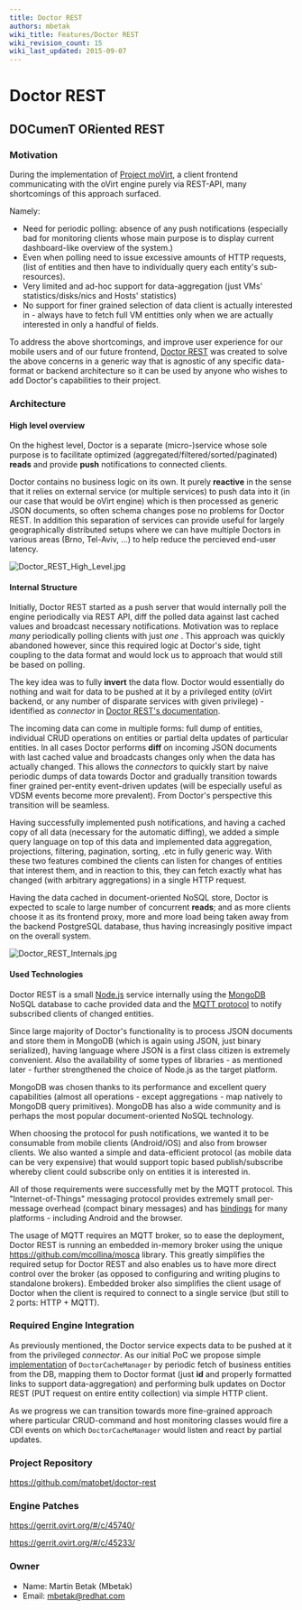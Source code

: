 ```yaml
---
title: Doctor REST
authors: mbetak
wiki_title: Features/Doctor REST
wiki_revision_count: 15
wiki_last_updated: 2015-09-07
---
```


# Doctor REST

## DOCumenT ORiented REST

### Motivation

During the implementation of [Project moVirt](/develop/projects/project-movirt/), a client frontend communicating with the oVirt engine purely via REST-API, many shortcomings of this approach surfaced.

Namely:

*   Need for periodic polling: absence of any push notifications (especially bad for monitoring clients whose main purpose is to display current dashboard-like overview of the system.)
*   Even when polling need to issue excessive amounts of HTTP requests, (list of entities and then have to individually query each entity's sub-resources).
*   Very limited and ad-hoc support for data-aggregation (just VMs' statistics/disks/nics and Hosts' statistics)
*   No support for finer grained selection of data client is actually interested in - always have to fetch full VM entitties only when we are actually interested in only a handful of fields.

To address the above shortcomings, and improve user experience for our mobile users and of our future frontend, [Doctor REST](https://github.com/matobet/doctor-rest) was created to solve the above concerns in a generic way that is agnostic of any specific data-format or backend architecture so it can be used by anyone who wishes to add Doctor's capabilities to their project.

### Architecture

#### High level overview

On the highest level, Doctor is a separate (micro-)service whose sole purpose is to facilitate optimized (aggregated/filtered/sorted/paginated) **reads** and provide **push** notifications to connected clients.

Doctor contains no business logic on its own. It purely **reactive** in the sense that it relies on external service (or multiple services) to push data into it (in our case that would be oVirt engine) which is then processed as generic JSON documents, so often schema changes pose no problems for Doctor REST. In addition this separation of services can provide useful for largely geographically distributed setups where we can have multiple Doctors in various areas (Brno, Tel-Aviv, ...) to help reduce the percieved end-user latency.

![](Doctor_REST_High_Level.jpg "Doctor_REST_High_Level.jpg")

#### Internal Structure

Initially, Doctor REST started as a push server that would internally poll the engine periodically via REST API, diff the polled data against last cached values and broadcast necessary notifications. Motivation was to replace *many* periodically polling clients with just *one* . This approach was quickly abandoned however, since this required logic at Doctor's side, tight coupling to the data format and would lock us to approach that would still be based on polling.

The key idea was to fully **invert** the data flow. Doctor would essentially do nothing and wait for data to be pushed at it by a privileged entity (oVirt backend, or any number of disparate services with given privilege) - identified as *connector* in [Doctor REST's documentation](https://github.com/matobet/doctor-rest).

The incoming data can come in multiple forms: full dump of entities, individual CRUD operations on entities or partial delta updates of particular entities. In all cases Doctor performs **diff** on incoming JSON documents with last cached value and broadcasts changes only when the data has actually changed. This allows the *connectors* to quickly start by naive periodic dumps of data towards Doctor and gradually transition towards finer grained per-entity event-driven updates (will be especially useful as VDSM events become more prevalent). From Doctor's perspective this transition will be seamless.

Having successfully implemented push notifications, and having a cached copy of all data (necessary for the automatic diffing), we added a simple query language on top of this data and implemented data aggregation, projections, filtering, pagination, sorting, .etc in fully generic way. With these two features combined the clients can listen for changes of entities that interest them, and in reaction to this, they can fetch exactly what has changed (with arbitrary aggregations) in a single HTTP request.

Having the data cached in document-oriented NoSQL store, Doctor is expected to scale to large number of concurrent **reads**; and as more clients choose it as its frontend proxy, more and more load being taken away from the backend PostgreSQL database, thus having increasingly positive impact on the overall system.

![](Doctor_REST_Internals.jpg "Doctor_REST_Internals.jpg")

#### Used Technologies

Doctor REST is a small [Node.js](https://nodejs.org/en/) service internally using the [MongoDB](https://www.mongodb.org/) NoSQL database to cache provided data and the [MQTT protocol](http://mqtt.org/) to notify subscribed clients of changed entities.

Since large majority of Doctor's functionality is to process JSON documents and store them in MongoDB (which is again using JSON, just binary serialized), having language where JSON is a first class citizen is extremely convenient. Also the availability of some types of libraries - as mentioned later - further strengthened the choice of Node.js as the target platform.

MongoDB was chosen thanks to its performance and excellent query capabilities (almost all operations - except aggregations - map natively to MongoDB query primitives). MongoDB has also a wide community and is perhaps the most popular document-oriented NoSQL technology.

When choosing the protocol for push notifications, we wanted it to be consumable from mobile clients (Android/iOS) and also from browser clients. We also wanted a simple and data-efficient protocol (as mobile data can be very expensive) that would support topic based publish/subscribe whereby client could subscribe only on entities it is interested in.

All of those requirements were successfully met by the MQTT protocol. This "Internet-of-Things" messaging protocol provides extremely small per-message overhead (compact binary messages) and has [bindings](http://www.eclipse.org/paho/) for many platforms - including Android and the browser.

The usage of MQTT requires an MQTT broker, so to ease the deployment, Doctor REST is running an embedded in-memory broker using the unique <https://github.com/mcollina/mosca> library. This greatly simplifies the required setup for Doctor REST and also enables us to have more direct control over the broker (as opposed to configuring and writing plugins to standalone brokers). Embedded broker also simplifies the client usage of Doctor when the client is required to connect to a single service (but still to 2 ports: HTTP + MQTT).

### Required Engine Integration

As previously mentioned, the Doctor service expects data to be pushed at it from the privileged *connector*. As our initial PoC we propose simple [implementation](https://gerrit.ovirt.org/#/c/45233/) of `DoctorCacheManager` by periodic fetch of business entities from the DB, mapping them to Doctor format (just **id** and properly formatted links to support data-aggregation) and performing bulk updates on Doctor REST (PUT request on entire entity collection) via simple HTTP client.

As we progress we can transition towards more fine-grained approach where particular CRUD-command and host monitoring classes would fire a CDI events on which `DoctorCacheManager` would listen and react by partial updates.

### Project Repository

<https://github.com/matobet/doctor-rest>

### Engine Patches

<https://gerrit.ovirt.org/#/c/45740/>

<https://gerrit.ovirt.org/#/c/45233/>

### Owner

*   Name: Martin Betak (Mbetak)
*   Email: <mbetak@redhat.com>
